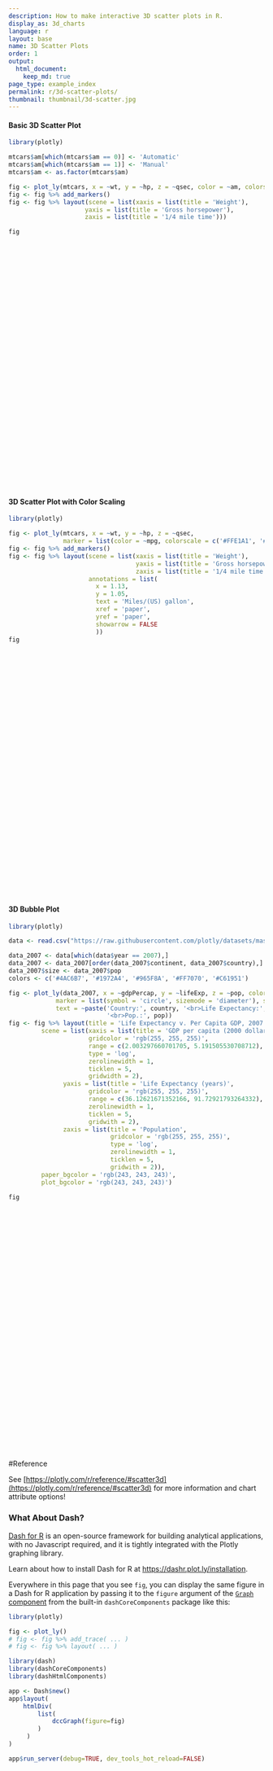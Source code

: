```yaml
---
description: How to make interactive 3D scatter plots in R.
display_as: 3d_charts
language: r
layout: base
name: 3D Scatter Plots
order: 1
output:
  html_document:
    keep_md: true
page_type: example_index
permalink: r/3d-scatter-plots/
thumbnail: thumbnail/3d-scatter.jpg
---
```



#### Basic 3D Scatter Plot


``` r
library(plotly)

mtcars$am[which(mtcars$am == 0)] <- 'Automatic'
mtcars$am[which(mtcars$am == 1)] <- 'Manual'
mtcars$am <- as.factor(mtcars$am)

fig <- plot_ly(mtcars, x = ~wt, y = ~hp, z = ~qsec, color = ~am, colors = c('#BF382A', '#0C4B8E'))
fig <- fig %>% add_markers()
fig <- fig %>% layout(scene = list(xaxis = list(title = 'Weight'),
			         yaxis = list(title = 'Gross horsepower'),
			         zaxis = list(title = '1/4 mile time')))

fig
```

<div class="plotly html-widget html-fill-item" id="htmlwidget-c32721df19fd1419f420" style="width:672px;height:480px;"></div>
<script type="application/json" data-for="htmlwidget-c32721df19fd1419f420">{"x":{"visdat":{"14794598d61b":["function () ","plotlyVisDat"]},"cur_data":"14794598d61b","attrs":{"14794598d61b":{"x":{},"y":{},"z":{},"color":{},"colors":["#BF382A","#0C4B8E"],"alpha_stroke":1,"sizes":[10,100],"spans":[1,20],"type":"scatter3d","mode":"markers","inherit":true}},"layout":{"margin":{"b":40,"l":60,"t":25,"r":10},"scene":{"xaxis":{"title":"Weight"},"yaxis":{"title":"Gross horsepower"},"zaxis":{"title":"1/4 mile time"}},"hovermode":"closest","showlegend":true},"source":"A","config":{"modeBarButtonsToAdd":["hoverclosest","hovercompare"],"showSendToCloud":false},"data":[{"x":[3.2149999999999999,3.4399999999999999,3.46,3.5699999999999998,3.1899999999999999,3.1499999999999999,3.4399999999999999,3.4399999999999999,4.0700000000000003,3.73,3.7799999999999998,5.25,5.4240000000000004,5.3449999999999998,2.4649999999999999,3.52,3.4350000000000001,3.8399999999999999,3.8450000000000002],"y":[110,175,105,245,62,95,123,123,180,180,180,205,215,230,97,150,150,245,175],"z":[19.440000000000001,17.02,20.219999999999999,15.84,20,22.899999999999999,18.300000000000001,18.899999999999999,17.399999999999999,17.600000000000001,18,17.98,17.82,17.420000000000002,20.010000000000002,16.870000000000001,17.300000000000001,15.41,17.050000000000001],"type":"scatter3d","mode":"markers","name":"Automatic","marker":{"color":"rgba(191,56,42,1)","line":{"color":"rgba(191,56,42,1)"}},"textfont":{"color":"rgba(191,56,42,1)"},"error_y":{"color":"rgba(191,56,42,1)"},"error_x":{"color":"rgba(191,56,42,1)"},"line":{"color":"rgba(191,56,42,1)"},"frame":null},{"x":[2.6200000000000001,2.875,2.3199999999999998,2.2000000000000002,1.615,1.835,1.9350000000000001,2.1400000000000001,1.5129999999999999,3.1699999999999999,2.77,3.5699999999999998,2.7799999999999998],"y":[110,110,93,66,52,65,66,91,113,264,175,335,109],"z":[16.460000000000001,17.02,18.609999999999999,19.469999999999999,18.52,19.899999999999999,18.899999999999999,16.699999999999999,16.899999999999999,14.5,15.5,14.6,18.600000000000001],"type":"scatter3d","mode":"markers","name":"Manual","marker":{"color":"rgba(12,75,142,1)","line":{"color":"rgba(12,75,142,1)"}},"textfont":{"color":"rgba(12,75,142,1)"},"error_y":{"color":"rgba(12,75,142,1)"},"error_x":{"color":"rgba(12,75,142,1)"},"line":{"color":"rgba(12,75,142,1)"},"frame":null}],"highlight":{"on":"plotly_click","persistent":false,"dynamic":false,"selectize":false,"opacityDim":0.20000000000000001,"selected":{"opacity":1},"debounce":0},"shinyEvents":["plotly_hover","plotly_click","plotly_selected","plotly_relayout","plotly_brushed","plotly_brushing","plotly_clickannotation","plotly_doubleclick","plotly_deselect","plotly_afterplot","plotly_sunburstclick"],"base_url":"https://plot.ly"},"evals":[],"jsHooks":[]}</script>

#### 3D Scatter Plot with Color Scaling


``` r
library(plotly)

fig <- plot_ly(mtcars, x = ~wt, y = ~hp, z = ~qsec,
               marker = list(color = ~mpg, colorscale = c('#FFE1A1', '#683531'), showscale = TRUE))
fig <- fig %>% add_markers()
fig <- fig %>% layout(scene = list(xaxis = list(title = 'Weight'),
                                   yaxis = list(title = 'Gross horsepower'),
                                   zaxis = list(title = '1/4 mile time')),
                      annotations = list(
                        x = 1.13,
                        y = 1.05,
                        text = 'Miles/(US) gallon',
                        xref = 'paper',
                        yref = 'paper',
                        showarrow = FALSE
                        ))
fig
```

<div class="plotly html-widget html-fill-item" id="htmlwidget-33a77712f5a8dad5cfca" style="width:672px;height:480px;"></div>
<script type="application/json" data-for="htmlwidget-33a77712f5a8dad5cfca">{"x":{"visdat":{"1479346cd1ac":["function () ","plotlyVisDat"]},"cur_data":"1479346cd1ac","attrs":{"1479346cd1ac":{"x":{},"y":{},"z":{},"marker":{"color":{},"colorscale":["#FFE1A1","#683531"],"showscale":true},"alpha_stroke":1,"sizes":[10,100],"spans":[1,20],"type":"scatter3d","mode":"markers","inherit":true}},"layout":{"margin":{"b":40,"l":60,"t":25,"r":10},"scene":{"xaxis":{"title":"Weight"},"yaxis":{"title":"Gross horsepower"},"zaxis":{"title":"1/4 mile time"}},"annotations":[{"x":1.1299999999999999,"y":1.05,"text":"Miles/(US) gallon","xref":"paper","yref":"paper","showarrow":false}],"hovermode":"closest","showlegend":false},"source":"A","config":{"modeBarButtonsToAdd":["hoverclosest","hovercompare"],"showSendToCloud":false},"data":[{"x":[2.6200000000000001,2.875,2.3199999999999998,3.2149999999999999,3.4399999999999999,3.46,3.5699999999999998,3.1899999999999999,3.1499999999999999,3.4399999999999999,3.4399999999999999,4.0700000000000003,3.73,3.7799999999999998,5.25,5.4240000000000004,5.3449999999999998,2.2000000000000002,1.615,1.835,2.4649999999999999,3.52,3.4350000000000001,3.8399999999999999,3.8450000000000002,1.9350000000000001,2.1400000000000001,1.5129999999999999,3.1699999999999999,2.77,3.5699999999999998,2.7799999999999998],"y":[110,110,93,110,175,105,245,62,95,123,123,180,180,180,205,215,230,66,52,65,97,150,150,245,175,66,91,113,264,175,335,109],"z":[16.460000000000001,17.02,18.609999999999999,19.440000000000001,17.02,20.219999999999999,15.84,20,22.899999999999999,18.300000000000001,18.899999999999999,17.399999999999999,17.600000000000001,18,17.98,17.82,17.420000000000002,19.469999999999999,18.52,19.899999999999999,20.010000000000002,16.870000000000001,17.300000000000001,15.41,17.050000000000001,18.899999999999999,16.699999999999999,16.899999999999999,14.5,15.5,14.6,18.600000000000001],"marker":{"color":[21,21,22.800000000000001,21.399999999999999,18.699999999999999,18.100000000000001,14.300000000000001,24.399999999999999,22.800000000000001,19.199999999999999,17.800000000000001,16.399999999999999,17.300000000000001,15.199999999999999,10.4,10.4,14.699999999999999,32.399999999999999,30.399999999999999,33.899999999999999,21.5,15.5,15.199999999999999,13.300000000000001,19.199999999999999,27.300000000000001,26,30.399999999999999,15.800000000000001,19.699999999999999,15,21.399999999999999],"colorscale":["#FFE1A1","#683531"],"showscale":true,"line":{"color":"rgba(31,119,180,1)"}},"type":"scatter3d","mode":"markers","error_y":{"color":"rgba(31,119,180,1)"},"error_x":{"color":"rgba(31,119,180,1)"},"line":{"color":"rgba(31,119,180,1)"},"frame":null}],"highlight":{"on":"plotly_click","persistent":false,"dynamic":false,"selectize":false,"opacityDim":0.20000000000000001,"selected":{"opacity":1},"debounce":0},"shinyEvents":["plotly_hover","plotly_click","plotly_selected","plotly_relayout","plotly_brushed","plotly_brushing","plotly_clickannotation","plotly_doubleclick","plotly_deselect","plotly_afterplot","plotly_sunburstclick"],"base_url":"https://plot.ly"},"evals":[],"jsHooks":[]}</script>

#### 3D Bubble Plot


``` r
library(plotly)

data <- read.csv("https://raw.githubusercontent.com/plotly/datasets/master/gapminderDataFiveYear.csv")

data_2007 <- data[which(data$year == 2007),]
data_2007 <- data_2007[order(data_2007$continent, data_2007$country),]
data_2007$size <- data_2007$pop
colors <- c('#4AC6B7', '#1972A4', '#965F8A', '#FF7070', '#C61951')

fig <- plot_ly(data_2007, x = ~gdpPercap, y = ~lifeExp, z = ~pop, color = ~continent, size = ~size, colors = colors,
             marker = list(symbol = 'circle', sizemode = 'diameter'), sizes = c(5, 150),
             text = ~paste('Country:', country, '<br>Life Expectancy:', lifeExp, '<br>GDP:', gdpPercap,
                           '<br>Pop.:', pop))
fig <- fig %>% layout(title = 'Life Expectancy v. Per Capita GDP, 2007',
         scene = list(xaxis = list(title = 'GDP per capita (2000 dollars)',
                      gridcolor = 'rgb(255, 255, 255)',
                      range = c(2.003297660701705, 5.191505530708712),
                      type = 'log',
                      zerolinewidth = 1,
                      ticklen = 5,
                      gridwidth = 2),
               yaxis = list(title = 'Life Expectancy (years)',
                      gridcolor = 'rgb(255, 255, 255)',
                      range = c(36.12621671352166, 91.72921793264332),
                      zerolinewidth = 1,
                      ticklen = 5,
                      gridwith = 2),
               zaxis = list(title = 'Population',
                            gridcolor = 'rgb(255, 255, 255)',
                            type = 'log',
                            zerolinewidth = 1,
                            ticklen = 5,
                            gridwith = 2)),
         paper_bgcolor = 'rgb(243, 243, 243)',
         plot_bgcolor = 'rgb(243, 243, 243)')

fig
```

<div class="plotly html-widget html-fill-item" id="htmlwidget-a971fc722ec21d1eb2a1" style="width:672px;height:480px;"></div>
<script type="application/json" data-for="htmlwidget-a971fc722ec21d1eb2a1">{"x":{"visdat":{"147925f8ea75":["function () ","plotlyVisDat"]},"cur_data":"147925f8ea75","attrs":{"147925f8ea75":{"x":{},"y":{},"z":{},"marker":{"symbol":"circle","sizemode":"diameter"},"text":{},"color":{},"size":{},"colors":["#4AC6B7","#1972A4","#965F8A","#FF7070","#C61951"],"alpha_stroke":1,"sizes":[5,150],"spans":[1,20]}},"layout":{"margin":{"b":40,"l":60,"t":25,"r":10},"title":"Life Expectancy v. Per Capita GDP, 2007","scene":{"xaxis":{"title":"GDP per capita (2000 dollars)","gridcolor":"rgb(255, 255, 255)","range":[2.0032976607017048,5.1915055307087119],"type":"log","zerolinewidth":1,"ticklen":5,"gridwidth":2},"yaxis":{"title":"Life Expectancy (years)","gridcolor":"rgb(255, 255, 255)","range":[36.126216713521657,91.729217932643323],"zerolinewidth":1,"ticklen":5,"gridwith":2},"zaxis":{"title":"Population","gridcolor":"rgb(255, 255, 255)","type":"log","zerolinewidth":1,"ticklen":5,"gridwith":2}},"paper_bgcolor":"rgb(243, 243, 243)","plot_bgcolor":"rgb(243, 243, 243)","hovermode":"closest","showlegend":true},"source":"A","config":{"modeBarButtonsToAdd":["hoverclosest","hovercompare"],"showSendToCloud":false},"data":[{"x":[6223.3674650000003,4797.2312670000001,1441.2848730000001,12569.851769999999,1217.0329939999999,430.07069159999998,2042.0952400000001,706.01653699999997,1704.0637240000001,986.14787920000003,277.55185870000003,3632.5577979999998,1544.7501119999999,2082.4815669999998,5581.1809979999998,12154.089749999999,641.36952359999998,690.80557590000001,13206.48452,752.74972649999995,1327.6089099999999,942.6542111,579.23174300000005,1463.249282,1569.3314419999999,414.5073415,12057.49928,1044.7701259999999,759.34991009999999,1042.581557,1803.151496,10956.991120000001,3820.1752299999998,823.68562050000003,4811.0604290000001,619.67689240000004,2013.9773049999999,7670.122558,863.08846389999997,1598.4350890000001,1712.4721360000001,862.54075609999995,926.14106830000003,9269.6578079999999,2602.3949950000001,4513.4806429999999,1107.482182,882.96994380000001,7092.9230250000001,1056.3801209999999,1271.211593,469.70929810000001],"y":[72.301000000000002,42.731000000000002,56.728000000000002,50.728000000000002,52.295000000000002,49.579999999999998,50.43,44.741,50.651000000000003,65.152000000000001,46.462000000000003,55.322000000000003,48.328000000000003,54.790999999999997,71.337999999999994,51.579000000000001,58.039999999999999,52.947000000000003,56.734999999999999,59.448,60.021999999999998,56.006999999999998,46.387999999999998,54.109999999999999,42.591999999999999,45.677999999999997,73.951999999999998,59.442999999999998,48.302999999999997,54.466999999999999,64.164000000000001,72.801000000000002,71.164000000000001,42.082000000000001,52.905999999999999,56.866999999999997,46.859000000000002,76.441999999999993,46.241999999999997,65.528000000000006,63.061999999999998,42.567999999999998,48.158999999999999,49.338999999999999,58.555999999999997,39.613,52.517000000000003,58.420000000000002,73.923000000000002,51.542000000000002,42.384,43.487000000000002],"z":[33333216,12420476,8078314,1639131,14326203,8390505,17696293,4369038,10238807,710960,64606759,3800610,18013409,496374,80264543,551201,4906585,76511887,1454867,1688359,22873338,9947814,1472041,35610177,2012649,3193942,6036914,19167654,13327079,12031795,3270065,1250882,33757175,19951656,2055080,12894865,135031164,798094,8860588,199579,12267493,6144562,9118773,43997828,42292929,1133066,38139640,5701579,10276158,29170398,11746035,12311143],"marker":{"color":"rgba(74,198,183,1)","size":[8.6438660802765277,6.3439910640915507,5.866462538416398,5.1583144857775265,6.5535730660180871,5.9007956904174179,6.9241981392172383,5.4585355426934772,6.1040623877590727,5.0562390382920501,12.083168640021761,5.3960227703021033,6.9590729172536179,5.0326399795258112,13.805130765999557,5.0386695695036137,5.5176521823746087,13.392433062172289,5.1380500837918328,5.1637283266848755,7.4935427804821018,6.0720604821941055,5.1399387915139174,8.8942744780631191,5.1993920641481939,5.3293045604300868,5.6419599214451157,7.0860108143467979,6.4436945744540548,6.3012459373809522,5.3376761743772336,5.1156168681932792,8.6904908990227447,7.1722313006359713,5.2040584061393318,6.396161913490193,19.828080573570038,5.065821585086983,5.95249298820017,5,6.3271667847479049,5.6537984918927124,5.98088683955842,9.8167049668168129,9.629208989952053,5.1026600736791767,9.1724517402518266,5.6050815119898081,6.1081700576162756,8.1860608804258561,6.269819530098836,6.3319671860562217],"sizemode":"diameter","symbol":"circle","line":{"color":"rgba(74,198,183,1)"}},"text":["Country: Algeria <br>Life Expectancy: 72.301 <br>GDP: 6223.367465 <br>Pop.: 33333216","Country: Angola <br>Life Expectancy: 42.731 <br>GDP: 4797.231267 <br>Pop.: 12420476","Country: Benin <br>Life Expectancy: 56.728 <br>GDP: 1441.284873 <br>Pop.: 8078314","Country: Botswana <br>Life Expectancy: 50.728 <br>GDP: 12569.85177 <br>Pop.: 1639131","Country: Burkina Faso <br>Life Expectancy: 52.295 <br>GDP: 1217.032994 <br>Pop.: 14326203","Country: Burundi <br>Life Expectancy: 49.58 <br>GDP: 430.0706916 <br>Pop.: 8390505","Country: Cameroon <br>Life Expectancy: 50.43 <br>GDP: 2042.09524 <br>Pop.: 17696293","Country: Central African Republic <br>Life Expectancy: 44.741 <br>GDP: 706.016537 <br>Pop.: 4369038","Country: Chad <br>Life Expectancy: 50.651 <br>GDP: 1704.063724 <br>Pop.: 10238807","Country: Comoros <br>Life Expectancy: 65.152 <br>GDP: 986.1478792 <br>Pop.: 710960","Country: Congo, Dem. Rep. <br>Life Expectancy: 46.462 <br>GDP: 277.5518587 <br>Pop.: 64606759","Country: Congo, Rep. <br>Life Expectancy: 55.322 <br>GDP: 3632.557798 <br>Pop.: 3800610","Country: Cote d'Ivoire <br>Life Expectancy: 48.328 <br>GDP: 1544.750112 <br>Pop.: 18013409","Country: Djibouti <br>Life Expectancy: 54.791 <br>GDP: 2082.481567 <br>Pop.: 496374","Country: Egypt <br>Life Expectancy: 71.338 <br>GDP: 5581.180998 <br>Pop.: 80264543","Country: Equatorial Guinea <br>Life Expectancy: 51.579 <br>GDP: 12154.08975 <br>Pop.: 551201","Country: Eritrea <br>Life Expectancy: 58.04 <br>GDP: 641.3695236 <br>Pop.: 4906585","Country: Ethiopia <br>Life Expectancy: 52.947 <br>GDP: 690.8055759 <br>Pop.: 76511887","Country: Gabon <br>Life Expectancy: 56.735 <br>GDP: 13206.48452 <br>Pop.: 1454867","Country: Gambia <br>Life Expectancy: 59.448 <br>GDP: 752.7497265 <br>Pop.: 1688359","Country: Ghana <br>Life Expectancy: 60.022 <br>GDP: 1327.60891 <br>Pop.: 22873338","Country: Guinea <br>Life Expectancy: 56.007 <br>GDP: 942.6542111 <br>Pop.: 9947814","Country: Guinea-Bissau <br>Life Expectancy: 46.388 <br>GDP: 579.231743 <br>Pop.: 1472041","Country: Kenya <br>Life Expectancy: 54.11 <br>GDP: 1463.249282 <br>Pop.: 35610177","Country: Lesotho <br>Life Expectancy: 42.592 <br>GDP: 1569.331442 <br>Pop.: 2012649","Country: Liberia <br>Life Expectancy: 45.678 <br>GDP: 414.5073415 <br>Pop.: 3193942","Country: Libya <br>Life Expectancy: 73.952 <br>GDP: 12057.49928 <br>Pop.: 6036914","Country: Madagascar <br>Life Expectancy: 59.443 <br>GDP: 1044.770126 <br>Pop.: 19167654","Country: Malawi <br>Life Expectancy: 48.303 <br>GDP: 759.3499101 <br>Pop.: 13327079","Country: Mali <br>Life Expectancy: 54.467 <br>GDP: 1042.581557 <br>Pop.: 12031795","Country: Mauritania <br>Life Expectancy: 64.164 <br>GDP: 1803.151496 <br>Pop.: 3270065","Country: Mauritius <br>Life Expectancy: 72.801 <br>GDP: 10956.99112 <br>Pop.: 1250882","Country: Morocco <br>Life Expectancy: 71.164 <br>GDP: 3820.17523 <br>Pop.: 33757175","Country: Mozambique <br>Life Expectancy: 42.082 <br>GDP: 823.6856205 <br>Pop.: 19951656","Country: Namibia <br>Life Expectancy: 52.906 <br>GDP: 4811.060429 <br>Pop.: 2055080","Country: Niger <br>Life Expectancy: 56.867 <br>GDP: 619.6768924 <br>Pop.: 12894865","Country: Nigeria <br>Life Expectancy: 46.859 <br>GDP: 2013.977305 <br>Pop.: 135031164","Country: Reunion <br>Life Expectancy: 76.442 <br>GDP: 7670.122558 <br>Pop.: 798094","Country: Rwanda <br>Life Expectancy: 46.242 <br>GDP: 863.0884639 <br>Pop.: 8860588","Country: Sao Tome and Principe <br>Life Expectancy: 65.528 <br>GDP: 1598.435089 <br>Pop.: 199579","Country: Senegal <br>Life Expectancy: 63.062 <br>GDP: 1712.472136 <br>Pop.: 12267493","Country: Sierra Leone <br>Life Expectancy: 42.568 <br>GDP: 862.5407561 <br>Pop.: 6144562","Country: Somalia <br>Life Expectancy: 48.159 <br>GDP: 926.1410683 <br>Pop.: 9118773","Country: South Africa <br>Life Expectancy: 49.339 <br>GDP: 9269.657808 <br>Pop.: 43997828","Country: Sudan <br>Life Expectancy: 58.556 <br>GDP: 2602.394995 <br>Pop.: 42292929","Country: Swaziland <br>Life Expectancy: 39.613 <br>GDP: 4513.480643 <br>Pop.: 1133066","Country: Tanzania <br>Life Expectancy: 52.517 <br>GDP: 1107.482182 <br>Pop.: 38139640","Country: Togo <br>Life Expectancy: 58.42 <br>GDP: 882.9699438 <br>Pop.: 5701579","Country: Tunisia <br>Life Expectancy: 73.923 <br>GDP: 7092.923025 <br>Pop.: 10276158","Country: Uganda <br>Life Expectancy: 51.542 <br>GDP: 1056.380121 <br>Pop.: 29170398","Country: Zambia <br>Life Expectancy: 42.384 <br>GDP: 1271.211593 <br>Pop.: 11746035","Country: Zimbabwe <br>Life Expectancy: 43.487 <br>GDP: 469.7092981 <br>Pop.: 12311143"],"type":"scatter3d","mode":"markers","name":"Africa","textfont":{"color":"rgba(74,198,183,1)","size":[8.6438660802765277,6.3439910640915507,5.866462538416398,5.1583144857775265,6.5535730660180871,5.9007956904174179,6.9241981392172383,5.4585355426934772,6.1040623877590727,5.0562390382920501,12.083168640021761,5.3960227703021033,6.9590729172536179,5.0326399795258112,13.805130765999557,5.0386695695036137,5.5176521823746087,13.392433062172289,5.1380500837918328,5.1637283266848755,7.4935427804821018,6.0720604821941055,5.1399387915139174,8.8942744780631191,5.1993920641481939,5.3293045604300868,5.6419599214451157,7.0860108143467979,6.4436945744540548,6.3012459373809522,5.3376761743772336,5.1156168681932792,8.6904908990227447,7.1722313006359713,5.2040584061393318,6.396161913490193,19.828080573570038,5.065821585086983,5.95249298820017,5,6.3271667847479049,5.6537984918927124,5.98088683955842,9.8167049668168129,9.629208989952053,5.1026600736791767,9.1724517402518266,5.6050815119898081,6.1081700576162756,8.1860608804258561,6.269819530098836,6.3319671860562217]},"error_y":{"color":"rgba(74,198,183,1)","width":[]},"error_x":{"color":"rgba(74,198,183,1)","width":[]},"line":{"color":"rgba(74,198,183,1)"},"frame":null},{"x":[12779.379639999999,3822.137084,9065.8008250000003,36319.235009999997,13171.638849999999,7006.5804189999999,9645.06142,8948.1029230000004,6025.3747519999997,6873.262326,5728.3535140000004,5186.0500030000003,1201.637154,3548.3308459999998,7320.8802619999997,11977.57496,2749.3209649999999,9809.1856360000002,4172.8384640000004,7408.9055609999996,19328.709009999999,18008.509239999999,42951.65309,10611.46299,11415.805689999999],"y":[75.319999999999993,65.554000000000002,72.390000000000001,80.653000000000006,78.552999999999997,72.888999999999996,78.781999999999996,78.272999999999996,72.234999999999999,74.994,71.878,70.259,60.915999999999997,70.197999999999993,72.566999999999993,76.194999999999993,72.899000000000001,75.537000000000006,71.751999999999995,71.421000000000006,78.745999999999995,69.819000000000003,78.242000000000004,76.384,73.747],"z":[40301927,9119152,190010647,33390141,16284741,44227550,4133884,11416987,9319622,13755680,6939688,12572928,8502814,7483763,2780132,108700891,5675356,3242173,6667147,28674757,3942491,1056608,301139947,3447496,26084662],"marker":{"color":"rgba(25,114,164,1)","size":[9.4102488844386514,5.9809285200188054,25.874439843300674,8.6501263974466518,6.7689629486661227,9.8419686046025863,5.4326745216337811,6.2336325323966868,6.0029751740916151,6.4908298963588784,5.7412423381854083,6.3607569468007235,5.9131468535453831,5.8010768935536117,5.2837958762286146,16.932413289319868,5.6021976420354447,5.3346087564324094,5.7112696881746459,8.1315528459503668,5.4116261090884761,5.0942516181641428,38.095865664887185,5.3571891183528537,7.846707589898525],"sizemode":"diameter","symbol":"circle","line":{"color":"rgba(25,114,164,1)"}},"text":["Country: Argentina <br>Life Expectancy: 75.32 <br>GDP: 12779.37964 <br>Pop.: 40301927","Country: Bolivia <br>Life Expectancy: 65.554 <br>GDP: 3822.137084 <br>Pop.: 9119152","Country: Brazil <br>Life Expectancy: 72.39 <br>GDP: 9065.800825 <br>Pop.: 190010647","Country: Canada <br>Life Expectancy: 80.653 <br>GDP: 36319.23501 <br>Pop.: 33390141","Country: Chile <br>Life Expectancy: 78.553 <br>GDP: 13171.63885 <br>Pop.: 16284741","Country: Colombia <br>Life Expectancy: 72.889 <br>GDP: 7006.580419 <br>Pop.: 44227550","Country: Costa Rica <br>Life Expectancy: 78.782 <br>GDP: 9645.06142 <br>Pop.: 4133884","Country: Cuba <br>Life Expectancy: 78.273 <br>GDP: 8948.102923 <br>Pop.: 11416987","Country: Dominican Republic <br>Life Expectancy: 72.235 <br>GDP: 6025.374752 <br>Pop.: 9319622","Country: Ecuador <br>Life Expectancy: 74.994 <br>GDP: 6873.262326 <br>Pop.: 13755680","Country: El Salvador <br>Life Expectancy: 71.878 <br>GDP: 5728.353514 <br>Pop.: 6939688","Country: Guatemala <br>Life Expectancy: 70.259 <br>GDP: 5186.050003 <br>Pop.: 12572928","Country: Haiti <br>Life Expectancy: 60.916 <br>GDP: 1201.637154 <br>Pop.: 8502814","Country: Honduras <br>Life Expectancy: 70.198 <br>GDP: 3548.330846 <br>Pop.: 7483763","Country: Jamaica <br>Life Expectancy: 72.567 <br>GDP: 7320.880262 <br>Pop.: 2780132","Country: Mexico <br>Life Expectancy: 76.195 <br>GDP: 11977.57496 <br>Pop.: 108700891","Country: Nicaragua <br>Life Expectancy: 72.899 <br>GDP: 2749.320965 <br>Pop.: 5675356","Country: Panama <br>Life Expectancy: 75.537 <br>GDP: 9809.185636 <br>Pop.: 3242173","Country: Paraguay <br>Life Expectancy: 71.752 <br>GDP: 4172.838464 <br>Pop.: 6667147","Country: Peru <br>Life Expectancy: 71.421 <br>GDP: 7408.905561 <br>Pop.: 28674757","Country: Puerto Rico <br>Life Expectancy: 78.746 <br>GDP: 19328.70901 <br>Pop.: 3942491","Country: Trinidad and Tobago <br>Life Expectancy: 69.819 <br>GDP: 18008.50924 <br>Pop.: 1056608","Country: United States <br>Life Expectancy: 78.242 <br>GDP: 42951.65309 <br>Pop.: 301139947","Country: Uruguay <br>Life Expectancy: 76.384 <br>GDP: 10611.46299 <br>Pop.: 3447496","Country: Venezuela <br>Life Expectancy: 73.747 <br>GDP: 11415.80569 <br>Pop.: 26084662"],"type":"scatter3d","mode":"markers","name":"Americas","textfont":{"color":"rgba(25,114,164,1)","size":[9.4102488844386514,5.9809285200188054,25.874439843300674,8.6501263974466518,6.7689629486661227,9.8419686046025863,5.4326745216337811,6.2336325323966868,6.0029751740916151,6.4908298963588784,5.7412423381854083,6.3607569468007235,5.9131468535453831,5.8010768935536117,5.2837958762286146,16.932413289319868,5.6021976420354447,5.3346087564324094,5.7112696881746459,8.1315528459503668,5.4116261090884761,5.0942516181641428,38.095865664887185,5.3571891183528537,7.846707589898525]},"error_y":{"color":"rgba(25,114,164,1)","width":[]},"error_x":{"color":"rgba(25,114,164,1)","width":[]},"line":{"color":"rgba(25,114,164,1)"},"frame":null},{"x":[974.58033839999996,29796.048340000001,1391.253792,1713.7786860000001,4959.1148540000004,39724.978669999997,2452.210407,3540.6515639999998,11605.71449,4471.0619059999999,25523.277099999999,31656.068060000001,4519.4611709999999,1593.06548,23348.139729999999,47306.989780000004,10461.05868,12451.6558,3095.7722709999998,944,1091.359778,22316.192869999999,2605.94758,3190.4810160000002,21654.83194,47143.179640000002,3970.0954069999998,4184.5480889999999,28718.276839999999,7458.3963270000004,2441.5764039999999,3025.3497980000002,2280.769906],"y":[43.828000000000003,75.635000000000005,64.061999999999998,59.722999999999999,72.960999999999999,82.207999999999998,64.697999999999993,70.650000000000006,70.963999999999999,59.545000000000002,80.745000000000005,82.602999999999994,72.534999999999997,67.296999999999997,78.623000000000005,77.587999999999994,71.992999999999995,74.241,66.802999999999997,62.069000000000003,63.784999999999997,75.640000000000001,65.483000000000004,71.688000000000002,72.777000000000001,79.971999999999994,72.396000000000001,74.143000000000001,78.400000000000006,70.616,74.248999999999995,73.421999999999997,62.698],"z":[31889923,708573,150448339,14131858,1318683096,6980412,1110396331,223547000,69453570,27499638,6426679,127467972,6053193,23301725,49044790,2505559,3921278,24821286,2874127,47761980,28901790,3204897,169270617,91077287,27601038,4553009,20378239,19314747,23174294,65068149,85262356,4018332,22211743],"marker":{"color":"rgba(150,95,138,1)","size":[8.4851401786617853,5.055976528373999,21.523581765793132,6.5322000077760549,150,5.7457209531425644,127.09369852895931,29.562594547020037,12.616195853436672,8.0023193342658985,5.6848242608709079,18.996319822783192,5.6437502016947851,7.5406545677734105,10.371743752333916,5.2535997573642783,5.4092932130299811,7.7077680296855764,5.2941329603288469,10.230666941284181,8.1565207614195749,5.3305093346874202,23.593558579921179,14.994260443985512,8.0134707819786879,5.4787677220541244,7.2191446933348349,7.1021873419446013,7.5266403652735239,12.133909926611544,14.354764398620844,5.4199667101336999,7.4207839831493327],"sizemode":"diameter","symbol":"circle","line":{"color":"rgba(150,95,138,1)"}},"text":["Country: Afghanistan <br>Life Expectancy: 43.828 <br>GDP: 974.5803384 <br>Pop.: 31889923","Country: Bahrain <br>Life Expectancy: 75.635 <br>GDP: 29796.04834 <br>Pop.: 708573","Country: Bangladesh <br>Life Expectancy: 64.062 <br>GDP: 1391.253792 <br>Pop.: 150448339","Country: Cambodia <br>Life Expectancy: 59.723 <br>GDP: 1713.778686 <br>Pop.: 14131858","Country: China <br>Life Expectancy: 72.961 <br>GDP: 4959.114854 <br>Pop.: 1318683096","Country: Hong Kong, China <br>Life Expectancy: 82.208 <br>GDP: 39724.97867 <br>Pop.: 6980412","Country: India <br>Life Expectancy: 64.698 <br>GDP: 2452.210407 <br>Pop.: 1110396331","Country: Indonesia <br>Life Expectancy: 70.65 <br>GDP: 3540.651564 <br>Pop.: 223547000","Country: Iran <br>Life Expectancy: 70.964 <br>GDP: 11605.71449 <br>Pop.: 69453570","Country: Iraq <br>Life Expectancy: 59.545 <br>GDP: 4471.061906 <br>Pop.: 27499638","Country: Israel <br>Life Expectancy: 80.745 <br>GDP: 25523.2771 <br>Pop.: 6426679","Country: Japan <br>Life Expectancy: 82.603 <br>GDP: 31656.06806 <br>Pop.: 127467972","Country: Jordan <br>Life Expectancy: 72.535 <br>GDP: 4519.461171 <br>Pop.: 6053193","Country: Korea, Dem. Rep. <br>Life Expectancy: 67.297 <br>GDP: 1593.06548 <br>Pop.: 23301725","Country: Korea, Rep. <br>Life Expectancy: 78.623 <br>GDP: 23348.13973 <br>Pop.: 49044790","Country: Kuwait <br>Life Expectancy: 77.588 <br>GDP: 47306.98978 <br>Pop.: 2505559","Country: Lebanon <br>Life Expectancy: 71.993 <br>GDP: 10461.05868 <br>Pop.: 3921278","Country: Malaysia <br>Life Expectancy: 74.241 <br>GDP: 12451.6558 <br>Pop.: 24821286","Country: Mongolia <br>Life Expectancy: 66.803 <br>GDP: 3095.772271 <br>Pop.: 2874127","Country: Myanmar <br>Life Expectancy: 62.069 <br>GDP: 944 <br>Pop.: 47761980","Country: Nepal <br>Life Expectancy: 63.785 <br>GDP: 1091.359778 <br>Pop.: 28901790","Country: Oman <br>Life Expectancy: 75.64 <br>GDP: 22316.19287 <br>Pop.: 3204897","Country: Pakistan <br>Life Expectancy: 65.483 <br>GDP: 2605.94758 <br>Pop.: 169270617","Country: Philippines <br>Life Expectancy: 71.688 <br>GDP: 3190.481016 <br>Pop.: 91077287","Country: Saudi Arabia <br>Life Expectancy: 72.777 <br>GDP: 21654.83194 <br>Pop.: 27601038","Country: Singapore <br>Life Expectancy: 79.972 <br>GDP: 47143.17964 <br>Pop.: 4553009","Country: Sri Lanka <br>Life Expectancy: 72.396 <br>GDP: 3970.095407 <br>Pop.: 20378239","Country: Syria <br>Life Expectancy: 74.143 <br>GDP: 4184.548089 <br>Pop.: 19314747","Country: Taiwan <br>Life Expectancy: 78.4 <br>GDP: 28718.27684 <br>Pop.: 23174294","Country: Thailand <br>Life Expectancy: 70.616 <br>GDP: 7458.396327 <br>Pop.: 65068149","Country: Vietnam <br>Life Expectancy: 74.249 <br>GDP: 2441.576404 <br>Pop.: 85262356","Country: West Bank and Gaza <br>Life Expectancy: 73.422 <br>GDP: 3025.349798 <br>Pop.: 4018332","Country: Yemen, Rep. <br>Life Expectancy: 62.698 <br>GDP: 2280.769906 <br>Pop.: 22211743"],"type":"scatter3d","mode":"markers","name":"Asia","textfont":{"color":"rgba(150,95,138,1)","size":[8.4851401786617853,5.055976528373999,21.523581765793132,6.5322000077760549,150,5.7457209531425644,127.09369852895931,29.562594547020037,12.616195853436672,8.0023193342658985,5.6848242608709079,18.996319822783192,5.6437502016947851,7.5406545677734105,10.371743752333916,5.2535997573642783,5.4092932130299811,7.7077680296855764,5.2941329603288469,10.230666941284181,8.1565207614195749,5.3305093346874202,23.593558579921179,14.994260443985512,8.0134707819786879,5.4787677220541244,7.2191446933348349,7.1021873419446013,7.5266403652735239,12.133909926611544,14.354764398620844,5.4199667101336999,7.4207839831493327]},"error_y":{"color":"rgba(150,95,138,1)","width":[]},"error_x":{"color":"rgba(150,95,138,1)","width":[]},"line":{"color":"rgba(150,95,138,1)"},"frame":null},{"x":[5937.0295260000003,36126.492700000003,33692.605080000001,7446.2988029999997,10680.792820000001,14619.22272,22833.308509999999,35278.418740000001,33207.0844,30470.0167,32170.37442,27538.41188,18008.944439999999,36180.789190000003,40675.996350000001,28569.719700000001,9253.896111,36797.933319999996,49357.190170000002,15389.92468,20509.64777,10808.47561,9786.5347139999994,18678.314350000001,25768.257590000001,28821.063699999999,33859.748350000002,37506.419070000004,8458.2763840000007,33203.261279999999],"y":[76.423000000000002,79.828999999999994,79.441000000000003,74.852000000000004,73.004999999999995,75.748000000000005,76.486000000000004,78.331999999999994,79.313000000000002,80.656999999999996,79.406000000000006,79.483000000000004,73.337999999999994,81.757000000000005,78.885000000000005,80.546000000000006,74.543000000000006,79.762,80.195999999999998,75.563000000000002,78.097999999999999,72.475999999999999,74.001999999999995,74.662999999999997,77.926000000000002,80.941000000000003,80.884,81.700999999999993,71.777000000000001,79.424999999999997],"z":[3600523,8199783,10392226,4552198,7322858,4493312,10228744,5468120,5238460,61083916,82400996,10706290,9956108,301931,4109086,58147733,684736,16570613,4627926,38518241,10642836,22276056,10150265,5447502,2009245,40448191,9031088,7554661,71158647,60776238],"marker":{"color":"rgba(255,112,112,1)","size":[5.3740182365889977,5.8798210709827172,6.1209346161283866,5.4786785324673879,5.7833813936105507,5.4722025546565858,6.1029557110496668,5.5794068982661393,5.554150078919796,11.695744581689752,14.040086820440699,6.1554737509850872,6.0729726134301005,5.0112561437504874,5.4299473658114756,11.37283835684083,5.0533550583628566,6.8004016731291452,5.4870067063568762,9.2140883206809185,6.1484954081530621,7.4278567943599096,6.0943249964041835,5.5771394372312049,5.1990177098285253,9.4263342429027883,5.971243696632424,5.8088738890165432,12.803711405821087,11.661907746094334],"sizemode":"diameter","symbol":"circle","line":{"color":"rgba(255,112,112,1)"}},"text":["Country: Albania <br>Life Expectancy: 76.423 <br>GDP: 5937.029526 <br>Pop.: 3600523","Country: Austria <br>Life Expectancy: 79.829 <br>GDP: 36126.4927 <br>Pop.: 8199783","Country: Belgium <br>Life Expectancy: 79.441 <br>GDP: 33692.60508 <br>Pop.: 10392226","Country: Bosnia and Herzegovina <br>Life Expectancy: 74.852 <br>GDP: 7446.298803 <br>Pop.: 4552198","Country: Bulgaria <br>Life Expectancy: 73.005 <br>GDP: 10680.79282 <br>Pop.: 7322858","Country: Croatia <br>Life Expectancy: 75.748 <br>GDP: 14619.22272 <br>Pop.: 4493312","Country: Czech Republic <br>Life Expectancy: 76.486 <br>GDP: 22833.30851 <br>Pop.: 10228744","Country: Denmark <br>Life Expectancy: 78.332 <br>GDP: 35278.41874 <br>Pop.: 5468120","Country: Finland <br>Life Expectancy: 79.313 <br>GDP: 33207.0844 <br>Pop.: 5238460","Country: France <br>Life Expectancy: 80.657 <br>GDP: 30470.0167 <br>Pop.: 61083916","Country: Germany <br>Life Expectancy: 79.406 <br>GDP: 32170.37442 <br>Pop.: 82400996","Country: Greece <br>Life Expectancy: 79.483 <br>GDP: 27538.41188 <br>Pop.: 10706290","Country: Hungary <br>Life Expectancy: 73.338 <br>GDP: 18008.94444 <br>Pop.: 9956108","Country: Iceland <br>Life Expectancy: 81.757 <br>GDP: 36180.78919 <br>Pop.: 301931","Country: Ireland <br>Life Expectancy: 78.885 <br>GDP: 40675.99635 <br>Pop.: 4109086","Country: Italy <br>Life Expectancy: 80.546 <br>GDP: 28569.7197 <br>Pop.: 58147733","Country: Montenegro <br>Life Expectancy: 74.543 <br>GDP: 9253.896111 <br>Pop.: 684736","Country: Netherlands <br>Life Expectancy: 79.762 <br>GDP: 36797.93332 <br>Pop.: 16570613","Country: Norway <br>Life Expectancy: 80.196 <br>GDP: 49357.19017 <br>Pop.: 4627926","Country: Poland <br>Life Expectancy: 75.563 <br>GDP: 15389.92468 <br>Pop.: 38518241","Country: Portugal <br>Life Expectancy: 78.098 <br>GDP: 20509.64777 <br>Pop.: 10642836","Country: Romania <br>Life Expectancy: 72.476 <br>GDP: 10808.47561 <br>Pop.: 22276056","Country: Serbia <br>Life Expectancy: 74.002 <br>GDP: 9786.534714 <br>Pop.: 10150265","Country: Slovak Republic <br>Life Expectancy: 74.663 <br>GDP: 18678.31435 <br>Pop.: 5447502","Country: Slovenia <br>Life Expectancy: 77.926 <br>GDP: 25768.25759 <br>Pop.: 2009245","Country: Spain <br>Life Expectancy: 80.941 <br>GDP: 28821.0637 <br>Pop.: 40448191","Country: Sweden <br>Life Expectancy: 80.884 <br>GDP: 33859.74835 <br>Pop.: 9031088","Country: Switzerland <br>Life Expectancy: 81.701 <br>GDP: 37506.41907 <br>Pop.: 7554661","Country: Turkey <br>Life Expectancy: 71.777 <br>GDP: 8458.276384 <br>Pop.: 71158647","Country: United Kingdom <br>Life Expectancy: 79.425 <br>GDP: 33203.26128 <br>Pop.: 60776238"],"type":"scatter3d","mode":"markers","name":"Europe","textfont":{"color":"rgba(255,112,112,1)","size":[5.3740182365889977,5.8798210709827172,6.1209346161283866,5.4786785324673879,5.7833813936105507,5.4722025546565858,6.1029557110496668,5.5794068982661393,5.554150078919796,11.695744581689752,14.040086820440699,6.1554737509850872,6.0729726134301005,5.0112561437504874,5.4299473658114756,11.37283835684083,5.0533550583628566,6.8004016731291452,5.4870067063568762,9.2140883206809185,6.1484954081530621,7.4278567943599096,6.0943249964041835,5.5771394372312049,5.1990177098285253,9.4263342429027883,5.971243696632424,5.8088738890165432,12.803711405821087,11.661907746094334]},"error_y":{"color":"rgba(255,112,112,1)","width":[]},"error_x":{"color":"rgba(255,112,112,1)","width":[]},"line":{"color":"rgba(255,112,112,1)"},"frame":null},{"x":[34435.367440000002,25185.009109999999],"y":[81.234999999999999,80.203999999999994],"z":[20434176,4115771],"marker":{"color":"rgba(198,25,81,1)","size":[7.2252963553733984,5.4306825475467813],"sizemode":"diameter","symbol":"circle","line":{"color":"rgba(198,25,81,1)"}},"text":["Country: Australia <br>Life Expectancy: 81.235 <br>GDP: 34435.36744 <br>Pop.: 20434176","Country: New Zealand <br>Life Expectancy: 80.204 <br>GDP: 25185.00911 <br>Pop.: 4115771"],"type":"scatter3d","mode":"markers","name":"Oceania","textfont":{"color":"rgba(198,25,81,1)","size":[7.2252963553733984,5.4306825475467813]},"error_y":{"color":"rgba(198,25,81,1)","width":[]},"error_x":{"color":"rgba(198,25,81,1)","width":[]},"line":{"color":"rgba(198,25,81,1)"},"frame":null}],"highlight":{"on":"plotly_click","persistent":false,"dynamic":false,"selectize":false,"opacityDim":0.20000000000000001,"selected":{"opacity":1},"debounce":0},"shinyEvents":["plotly_hover","plotly_click","plotly_selected","plotly_relayout","plotly_brushed","plotly_brushing","plotly_clickannotation","plotly_doubleclick","plotly_deselect","plotly_afterplot","plotly_sunburstclick"],"base_url":"https://plot.ly"},"evals":[],"jsHooks":[]}</script>

#Reference

See [https://plotly.com/r/reference/#scatter3d](https://plotly.com/r/reference/#scatter3d) for more information and chart attribute options!
### What About Dash?

[Dash for R](https://dashr.plot.ly/) is an open-source framework for building analytical applications, with no Javascript required, and it is tightly integrated with the Plotly graphing library. 

Learn about how to install Dash for R at https://dashr.plot.ly/installation.

Everywhere in this page that you see `fig`, you can display the same figure in a Dash for R application by passing it to the `figure` argument of the [`Graph` component](https://dashr.plot.ly/dash-core-components/graph) from the built-in `dashCoreComponents` package like this:


``` r
library(plotly)

fig <- plot_ly() 
# fig <- fig %>% add_trace( ... )
# fig <- fig %>% layout( ... ) 

library(dash)
library(dashCoreComponents)
library(dashHtmlComponents)

app <- Dash$new()
app$layout(
    htmlDiv(
        list(
            dccGraph(figure=fig) 
        )
     )
)

app$run_server(debug=TRUE, dev_tools_hot_reload=FALSE)
```
